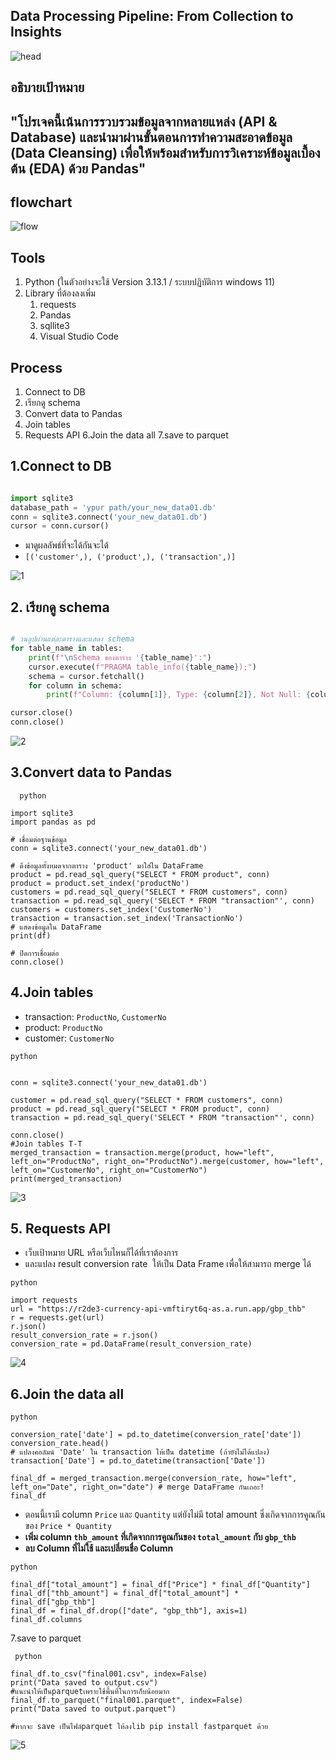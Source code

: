 ## Data Processing Pipeline: From Collection to Insights


![head](images/head.jpg)


## อธิบายเป้าหมาย

"โปรเจคนี้เน้นการรวบรวมข้อมูลจากหลายแหล่ง (API & Database) และนำมาผ่านขั้นตอนการทำความสะอาดข้อมูล (Data Cleansing) เพื่อให้พร้อมสำหรับการวิเคราะห์ข้อมูลเบื้องต้น (EDA) ด้วย Pandas"
--


## flowchart

![flow](images/flow.png)


## Tools

1. Python (ในตัวอย่างจะใช้ Version 3.13.1 / ระบบปฏิบัติการ windows 11)
2. Library ที่ต้องลงเพิ่ม
    1. requests
    2. Pandas
    3. sqllite3
    4. Visual Studio Code

## Process

1. Connect to DB
2. เรียกดู schema
3. Convert data to Pandas
4. Join tables
5. Requests API
6.Join the data all
7.save to parquet




## 1.Connect to DB

```  python

import sqlite3
database_path = 'ypur path/your_new_data01.db'
conn = sqlite3.connect('your_new_data01.db')
cursor = conn.cursor()
```

- มาดูผลลัพธ์ที่จะได้กันจะได้
- `[('customer',), ('product',), ('transaction',)]`

![1](images/1.jpg)


## 2. เรียกดู schema

```  python

# วนลูปผ่านแต่ละตารางและแสดง schema
for table_name in tables:
    print(f"\nSchema ของตาราง '{table_name}':")
    cursor.execute(f"PRAGMA table_info({table_name});")
    schema = cursor.fetchall()
    for column in schema:
        print(f"Column: {column[1]}, Type: {column[2]}, Not Null: {column[3]}, Default Value: {column[4]}, Primary Key: {column[5]}")

cursor.close()
conn.close()


```

![2](images/2.jpg)



## 3.Convert data to Pandas


```  
  python

import sqlite3
import pandas as pd

# เชื่อมต่อฐานข้อมูล
conn = sqlite3.connect('your_new_data01.db')

# ดึงข้อมูลทั้งหมดจากตาราง 'product' มาใส่ใน DataFrame
product = pd.read_sql_query("SELECT * FROM product", conn)
product = product.set_index('productNo') 
customers = pd.read_sql_query("SELECT * FROM customers", conn)
transaction = pd.read_sql_query('SELECT * FROM "transaction"', conn)
customers = customers.set_index('CustomerNo')  
transaction = transaction.set_index('TransactionNo')
# แสดงข้อมูลใน DataFrame
print(df)

# ปิดการเชื่อมต่อ
conn.close()

```

## 4.Join tables

- transaction: `ProductNo`, `CustomerNo`
- product: `ProductNo`
- customer: `CustomerNo`

```  
python


conn = sqlite3.connect('your_new_data01.db')

customer = pd.read_sql_query("SELECT * FROM customers", conn)
product = pd.read_sql_query("SELECT * FROM product", conn)
transaction = pd.read_sql_query('SELECT * FROM "transaction"', conn)

conn.close()
#Join tables T-T 
merged_transaction = transaction.merge(product, how="left", left_on="ProductNo", right_on="ProductNo").merge(customer, how="left", left_on="CustomerNo", right_on="CustomerNo")
print(merged_transaction)

```
![3](images/3.jpg)


## 5. Requests API


- เว็บเป้าหมาย URL หรือเว็บไหนก็ได้ที่เราต้องการ
- และแปลง result conversion rate  ให้เป็น Data Frame เพื่อให้สามารถ merge  ได้

```  
python

import requests
url = "https://r2de3-currency-api-vmftiryt6q-as.a.run.app/gbp_thb"
r = requests.get(url)
r.json()
result_conversion_rate = r.json()
conversion_rate = pd.DataFrame(result_conversion_rate)

```  

![4](images/4.jpg)


## 6.Join the data all

```  
python

conversion_rate['date'] = pd.to_datetime(conversion_rate['date'])
conversion_rate.head()
# แปลงคอลัมน์ 'Date' ใน transaction ให้เป็น datetime (ถ้ายังไม่ได้แปลง)
transaction['Date'] = pd.to_datetime(transaction['Date'])

final_df = merged_transaction.merge(conversion_rate, how="left", left_on="Date", right_on="date") # merge DataFrame กันเถอะ!
final_df

```  
- ตอนนี้เรามี column `Price` และ `Quantity` แต่ยังไม่มี total amount ซึ่งเกิดจากการคูณกันของ `Price * Quantity`
- **เพิ่ม column `thb_amount` ที่เกิดจากการคูณกันของ `total_amount` กับ `gbp_thb`**
- **ลบ Column ที่ไม่ใช้ และเปลี่ยนชื่อ Column**

```  
python

final_df["total_amount"] = final_df["Price"] * final_df["Quantity"]
final_df["thb_amount"] = final_df["total_amount"] * final_df["gbp_thb"]
final_df = final_df.drop(["date", "gbp_thb"], axis=1)
final_df.columns

```  

7.save to parquet

```  
 python

final_df.to_csv("final001.csv", index=False)
print("Data saved to output.csv")
#แนะนำให้เป็นparquetเพราะใช้พื้นที่ในการเก็บน้อยมาก
final_df.to_parquet("final001.parquet", index=False)
print("Data saved to output.parquet")

#หากจะ save เป็นไฟล์parquet ให้ลงlib pip install fastparquet ด้วย

``` 
![5](images/5.jpg)
